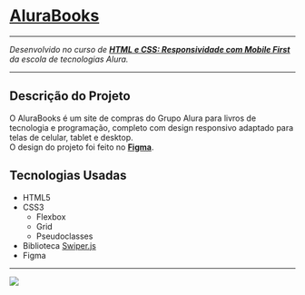 
# [AluraBooks](https://alura-books-orcin-seven.vercel.app "O seu site de compras para livros de tecnologia!")

---

*Desenvolvido no curso de  [__HTML e CSS: Responsividade com Mobile First__](https://cursos.alura.com.br/course/html-css-responsividade-mobile-first) da escola de tecnologias Alura.*

---

## Descrição do Projeto

O AluraBooks é um site de compras do Grupo Alura para livros de tecnologia e programação, completo com design responsivo adaptado para telas de celular, tablet e desktop.  
O design do projeto foi feito no [**Figma**](https://www.figma.com/file/sSMbIqKaGBd66Y8roxTk2p/AluraBooks?node-id=37%3A94&t=33BHxYvIalNdq8pi-0 "Design do Projeto AluraBooks").

## Tecnologias Usadas 

- HTML5
- CSS3
  - Flexbox
  - Grid
  - Pseudoclasses
- Biblioteca [Swiper.js](https://swiperjs.com)
- Figma

---

![](https://i.imgur.com/E7SaBgW.png)
